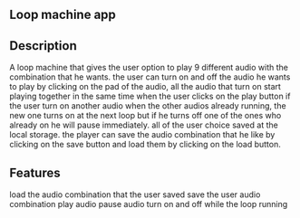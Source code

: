 ## Loop machine app

## Description
A loop machine that gives the user option to play 9 different audio with the combination that he wants. the user can turn on and off the audio he wants to play by clicking on the pad of the audio, all the audio that turn on start playing together in the same time when the user clicks on the play button if the user turn on another audio when the other audios already running, the new one turns on at the next loop but if he turns off one of the ones who already on he will pause immediately. all of the user choice saved at the local storage. the player can save the audio combination that he like by clicking on the save button and load them by clicking on the load button.

## Features
load the audio combination that the user saved
save the user audio combination
play audio
pause audio
turn on and off while the loop running
